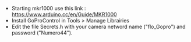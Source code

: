 - Starting mkr1000 use this link : https://www.arduino.cc/en/Guide/MKR1000
- Install GoProControl in Tools > Manage Librairies 
- Edit the file Secrets.h with your camera netword name ("flo_Gopro") and password ("Numero44").
